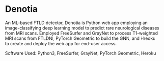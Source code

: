 # Denotia

An ML-based FTLD detector, Denotia is Python web app employing an image-classifying deep learning model to predict rare neurological diseases from MRI scans. Employed FreeSurfer and GrayNet to process T1-weighted MRI scans from FTLDNI, PyTorch Geometric to build the GNN, and Hreoku to create and deploy the web app for end-user access.

Software Used: Python3, FreeSurfer, GrayNet, PyTorch Geometric, Heroku
